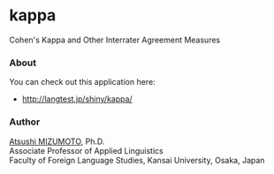 kappa
===

Cohen's Kappa and Other Interrater Agreement Measures


### About
You can check out this application here:
- http://langtest.jp/shiny/kappa/

### Author
[Atsushi MIZUMOTO](http://mizumot.com/ "mizumot.com"), Ph.D.   
Associate Professor of Applied Linguistics  
Faculty of Foreign Language Studies, Kansai University, Osaka, Japan